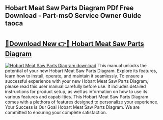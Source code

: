 ## Hobart Meat Saw Parts Diagram PDf Free Download - Part-msO Service Owner Guide taoca

# <h2><a href="http://dfscdu8.blite.top/?on=Hobart+Meat+Saw+Parts+Diagram">🔗Download New 👉🔴 Hobart Meat Saw Parts Diagram</a></h2>

[![Hobart Meat Saw Parts Diagram download](https://i.imgur.com/lujVjoI.png)](http://dfscdu8.blite.top/?on=Hobart+Meat+Saw+Parts+Diagram)
This manual unlocks the potential of your new Hobart Meat Saw Parts Diagram. Explore its features, learn how to install, operate, and maintain it seamlessly. To ensure a successful experience with your new Hobart Meat Saw Parts Diagram, please read this user manual carefully before use. It includes detailed instructions for product setup, as well as information on how to use its various features and capabilities. This Hobart Meat Saw Parts Diagram comes with a plethora of features designed to personalize your experience. Your Success is Our Goal Hobart Meat Saw Parts Diagram. We are committed to ensuring your complete satisfaction.
